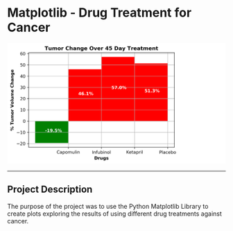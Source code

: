 # Matplotlib - Drug Treatment for Cancer

![Results](Pymaceuticals/Results/screenshot.gif "Results")

---

## Project Description

The purpose of the project was to use the Python Matplotlib Library to create plots exploring the results of using different drug treatments against cancer.
